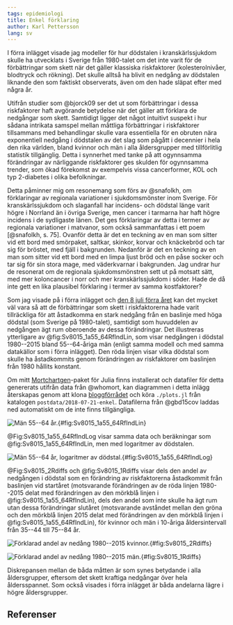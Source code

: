 ```yaml
---
tags: epidemiologi
title: Enkel förklaring
author: Karl Pettersson
lang: sv
---
```


I förra inlägget visade jag modeller för hur dödstalen i kranskärlssjukdom
skulle ha utvecklats i Sverige från 1980-talet om det inte varit för de
förbättringar som skett när det gäller klassiska riskfaktorer
(kolesterolnivåer, blodtryck och rökning). Det skulle alltså ha blivit en
nedgång av dödstalen liknande den som faktiskt observerats, även om den hade
släpat efter med några år.

Utifrån studier som @bjorck09 ser det ut som förbättringar i dessa riskfaktorer
haft avgörande betydelse när det gäller att förklara de nedgångar som skett.
Samtidigt ligger det något intuitivt suspekt i hur sådana intrikata samspel
mellan måttliga förbättringar i riskfaktorer tillsammans med behandlingar
skulle vara essentiella för en obruten nära exponentiell nedgång i dödstalen av
det slag som pågått i decennier i hela den rika världen, bland kvinnor och män
i alla åldersgrupper med tillförlitlig statistik tillgänglig. Detta i synnerhet
med tanke på att ogynnsamma förändringar av närliggande riskfaktorer ges skulden
för ogynnsamma trender, som ökad förekomst av exempelvis vissa cancerformer,
KOL och typ 2-diabetes i olika befolkningar.

Detta påminner mig om resonemang som förs av @snafolkh, om förklaringar av
regionala variationer i sjukdomsmönster inom Sverige. För kranskärlssjukdom och
slaganfall har incidens- och dödstal länge varit högre i Norrland än i övriga
Sverige, men cancer i tarmarna har haft högre incidens i de sydligaste länen.
Det ges förklaringar av detta i termer av regionala variationer i matvanor, som
också sammanfattas i ett poem [@snafolkh, s. 75]. Ovanför detta är det en
teckning av en man som sitter vid ett bord med smörpaket, saltkar, skinkor,
korvar och knäckebröd och tar sig för bröstet, med fjäll i bakgrunden. Nedanför
är det en teckning av en man som sitter vid ett bord med en limpa ljust bröd
och en påse socker och tar sig för sin stora mage, med väderkvarnar i
bakgrunden. Jag undrar hur de resonerat om de regionala sjukdomsmönstren sett
ut på motsatt sätt, med mer koloncancer i norr och mer kranskärlssjukdom i
söder. Hade de då inte gett en lika plausibel förklaring i termer av samma
kostfaktorer?

Som jag visade på i förra inlägget och [den 8 juli förra
året](2017-07-08-prevf.html) kan det mycket väl vara så att de förbättringar
som skett i riskfaktorerna hade varit tillräckliga för att åstadkomma en
stark nedgång från en baslinje med höga dödstal (som Sverige på 1980-talet),
samtidigt som huvuddelen av nedgången ägt rum oberoende av dessa förändringar.
Det illustreras ytterligare av @fig:Sv8015_1a55_64RfIndLin, som visar nedgången
i dödstal 1980--2015 bland 55--64-åriga män (enligt samma modell och med samma datakällor som
i förra inlägget). Den röda linjen visar vilka dödstal som skulle ha
åstadkommits genom förändringen av riskfaktorer om baslinjen från 1980 hållits
konstant.

Om mitt [Mortchartgen](https://github.com/klpn/Mortchartgen.jl)-paket för Julia finns
installerat och datafiler för detta genererats utifrån data från @whomort, kan diagrammen
i detta inlägg återskapas genom att klona
[bloggförrådet](https://github.com/klpn/static-dust) och köra
`./plots.jl` från katalogen `postdata/2018-07-21-enkel`. Datafilerna
från @gbd15cov laddas ned automatiskt om de inte finns tillgängliga.

![Män 55--64
år.](../images/Sv8015_1a55_64RfIndLin.svg){#fig:Sv8015_1a55_64RfIndLin}

@Fig:Sv8015_1a55_64RfIndLog visar samma data och beräkningar som
@fig:Sv8015_1a55_64RfIndLin, men med logaritmer av dödstalen.

![Män 55--64
år, logaritmer av dödstal.](../images/Sv8015_1a55_64RfIndLog.svg){#fig:Sv8015_1a55_64RfIndLog}

@Fig:Sv8015_2Rdiffs och @fig:Sv8015_1Rdiffs visar dels den andel av nedgången i
dödstal som en förändring av riskfaktorerna åstadkommit från baslinjen vid
startåret (motsvarande förändringen av de röda linjen 1980--2015 delat med
förändringen av den mörkblå linjen i @fig:Sv8015_1a55_64RfIndLin), dels den
andel som inte skulle ha ägt rum utan dessa förändringar slutåret (motsvarande
avståndet mellan den gröna och den mörkblå linjen 2015 delat med förändringen
av den mörkblå linjen i @fig:Sv8015_1a55_64RfIndLin), för kvinnor och män i
10-åriga åldersintervall från 35--44 till 75--84 år.

![Förklarad andel av nedång 1980--2015
kvinnor.](../images/Sv8015_2Rdiffs.svg){#fig:Sv8015_2Rdiffs}

![Förklarad andel av nedång 1980--2015
män.](../images/Sv8015_1Rdiffs.svg){#fig:Sv8015_1Rdiffs}

Diskrepansen mellan de båda måtten är som synes betydande i alla åldersgrupper,
eftersom det skett kraftiga nedgångar över hela åldersspannet. Som också
visades i förra inlägget är båda andelarna lägre i högre åldersgrupper.

## Referenser
